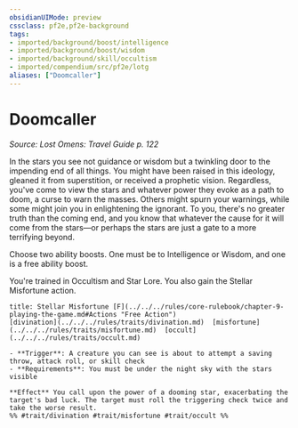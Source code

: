 ```yaml
---
obsidianUIMode: preview
cssclass: pf2e,pf2e-background
tags:
- imported/background/boost/intelligence
- imported/background/boost/wisdom
- imported/background/skill/occultism
- imported/compendium/src/pf2e/lotg
aliases: ["Doomcaller"]
---
```

# Doomcaller
*Source: Lost Omens: Travel Guide p. 122*  

In the stars you see not guidance or wisdom but a twinkling door to the impending end of all things. You might have been raised in this ideology, gleaned it from superstition, or received a prophetic vision. Regardless, you've come to view the stars and whatever power they evoke as a path to doom, a curse to warn the masses. Others might spurn your warnings, while some might join you in enlightening the ignorant. To you, there's no greater truth than the coming end, and you know that whatever the cause for it will come from the stars—or perhaps the stars are just a gate to a more terrifying beyond.

Choose two ability boosts. One must be to Intelligence or Wisdom, and one is a free ability boost.

You're trained in Occultism and Star Lore. You also gain the Stellar Misfortune action.

```ad-embed-ability
title: Stellar Misfortune [F](../../../rules/core-rulebook/chapter-9-playing-the-game.md#Actions "Free Action")
[divination](../../../rules/traits/divination.md)  [misfortune](../../../rules/traits/misfortune.md)  [occult](../../../rules/traits/occult.md)  

- **Trigger**: A creature you can see is about to attempt a saving throw, attack roll, or skill check
- **Requirements**: You must be under the night sky with the stars visible

**Effect** You call upon the power of a dooming star, exacerbating the target's bad luck. The target must roll the triggering check twice and take the worse result.  
%% #trait/divination #trait/misfortune #trait/occult %%
```
